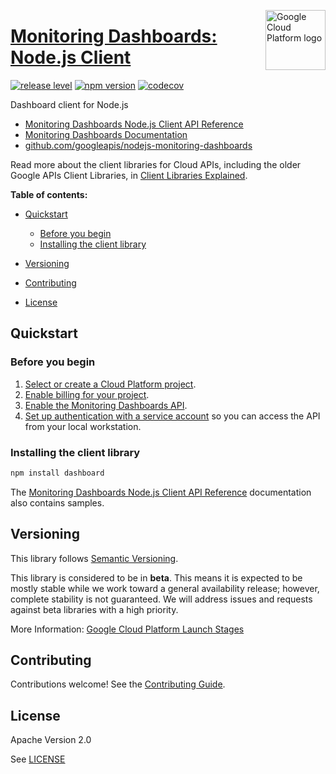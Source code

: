 [//]: # "This README.md file is auto-generated, all changes to this file will be lost."
[//]: # "To regenerate it, use `python -m synthtool`."
<img src="https://avatars2.githubusercontent.com/u/2810941?v=3&s=96" alt="Google Cloud Platform logo" title="Google Cloud Platform" align="right" height="96" width="96"/>

# [Monitoring Dashboards: Node.js Client](https://github.com/googleapis/nodejs-monitoring-dashboards)

[![release level](https://img.shields.io/badge/release%20level-beta-yellow.svg?style=flat)](https://cloud.google.com/terms/launch-stages)
[![npm version](https://img.shields.io/npm/v/dashboard.svg)](https://www.npmjs.org/package/dashboard)
[![codecov](https://img.shields.io/codecov/c/github/googleapis/nodejs-monitoring-dashboards/master.svg?style=flat)](https://codecov.io/gh/googleapis/nodejs-monitoring-dashboards)




Dashboard client for Node.js


* [Monitoring Dashboards Node.js Client API Reference][client-docs]
* [Monitoring Dashboards Documentation][product-docs]
* [github.com/googleapis/nodejs-monitoring-dashboards](https://github.com/googleapis/nodejs-monitoring-dashboards)

Read more about the client libraries for Cloud APIs, including the older
Google APIs Client Libraries, in [Client Libraries Explained][explained].

[explained]: https://cloud.google.com/apis/docs/client-libraries-explained

**Table of contents:**


* [Quickstart](#quickstart)
  * [Before you begin](#before-you-begin)
  * [Installing the client library](#installing-the-client-library)


* [Versioning](#versioning)
* [Contributing](#contributing)
* [License](#license)

## Quickstart

### Before you begin

1.  [Select or create a Cloud Platform project][projects].
1.  [Enable billing for your project][billing].
1.  [Enable the Monitoring Dashboards API][enable_api].
1.  [Set up authentication with a service account][auth] so you can access the
    API from your local workstation.

### Installing the client library

```bash
npm install dashboard
```





The [Monitoring Dashboards Node.js Client API Reference][client-docs] documentation
also contains samples.

## Versioning

This library follows [Semantic Versioning](http://semver.org/).



This library is considered to be in **beta**. This means it is expected to be
mostly stable while we work toward a general availability release; however,
complete stability is not guaranteed. We will address issues and requests
against beta libraries with a high priority.




More Information: [Google Cloud Platform Launch Stages][launch_stages]

[launch_stages]: https://cloud.google.com/terms/launch-stages

## Contributing

Contributions welcome! See the [Contributing Guide](https://github.com/googleapis/nodejs-monitoring-dashboards/blob/master/CONTRIBUTING.md).

## License

Apache Version 2.0

See [LICENSE](https://github.com/googleapis/nodejs-monitoring-dashboards/blob/master/LICENSE)

[client-docs]: https://googleapis.dev/nodejs/dashboard/latest
[product-docs]: https://cloud.google.com/monitoring/docs
[shell_img]: https://gstatic.com/cloudssh/images/open-btn.png
[projects]: https://console.cloud.google.com/project
[billing]: https://support.google.com/cloud/answer/6293499#enable-billing
[enable_api]: https://console.cloud.google.com/flows/enableapi?apiid=monitoring.googleapis.com
[auth]: https://cloud.google.com/docs/authentication/getting-started
